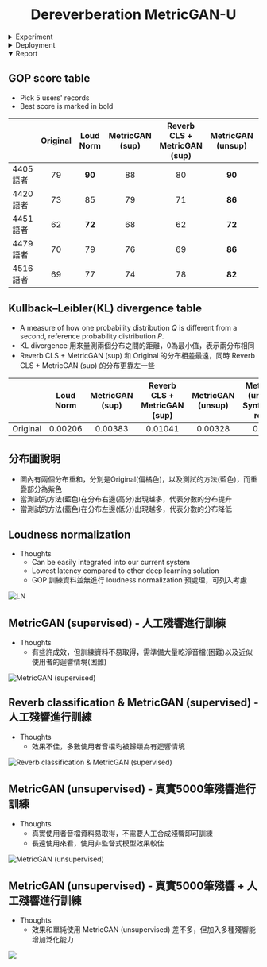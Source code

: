 <div align="center">

# Dereverberation MetricGAN-U

</div>

<details>
  <summary>Experiment</summary>
  
## Step0: Pre-Work

In the training phase of Dereverberation, Pairs of Clean audio stream and
Reverberated audio stream need to be prepare in advance.

The audio streams with the same basename are viewed as a pair in the training
phase

```bash
/path/to/ane/aaa.wav
/path/to/ane/bbb.wav

/path/to/rev/aaa.wav
/path/to/rev/bbb.wav

# in train_list
aaa.wav
bbb.wav
```

## Step1: Data Generator

### Data Path

The data is stored in `/media/ponddy/DATA2/ponddy_dereverb/weak_reverb` , and `dereverb/dataset/ponddy_dereverb/mix`.
You can skip this section by directly using these dataset.

### Implementation

It is expensive to collect the reverberated and clean wild data at the same
time. The most common way is to synthesize the reverb audio streams.

```bash
cd reverb_generator
```

The dataset rir_noise is used for reverberation generation, the dataset is
stored at `/media/ponddy/DATA2/dereverb/Dataset/RIRS_NOISES` and `dereverb/dataset/RIRS_NOISES` or it can be directly downloaded by the link.

```bash
wget http://www.openslr.org/resources/28/rirs_noises.zip
```

Then set the path in the gernerator.py to the corresponding one.

```bash
vim reverb_generator/generator.py

# change the path to the correct path if not running in the provided system.
ps_path = 
rir_path =
```

The script generate point source reverberation and RIR into a clean audio
stream.

```bash
Usage:

python main.py --input_path /media/DATA/dayiData/VCTK/wavs \
               --output_path /media/ponddy/DATA2/ponddy_dereverb \
               --mode split \
               --generate \
               --mklist
'''
input_path:  the path of the clean audio files 
output_path: the path to output reverb and clean wav
/path/of/the/output_path　─── rev # reverb 16k Hz wave
                          ├── ane # clean 16k Hz wave

mode:        use data of train, dev, or test. set split can automatically
             seperate the dataset to these three parts
generate:    set this flag to generate the reverb data
mklist:      output a list of training and develop audio files (may used in
             some training)
'''
```

### Other dataset

VoiceBank Datset can be downloaded from `http://140.109.21.234:5000/fsdownload/xuC7hkiDg/reverb-vctk-16k`. It is stored in `dereverb/dataset/reverb-vctk-16k`
It will be used for the training of speechbrain.

## Step2 Train (MetricGAN-U)

### Code preparation

The implementation of MetricGAN-U takes advantage of the open-sorce project `speechbrain`.

To start with Cloning the script from `speechbrain`.

```bash
git clone https://github.com/speechbrain/speechbrain.git
```

### Train

- Find the target repo

```bash
cd dereverb/speechbrain/recipes/Voicebank/dereverb/MetricGAN-U
```

#### Train with voicebank dataset

```bash
python train.py hparams/train_dereverb.yaml --data_folder dereverb/dataset/reverb-vctk-16k
```

#### Train with ponddy data

```bash
# ponddy_reverb_prepare.py 和 README.md 同目錄，複製到 speechbrain/recipes/Voicebank/dereverb/MetricGAN-U 底下
cp tool/ponddy_reverb_prepare.py /path/to/speechbrain/recipes/Voicebank/dereverb/MetricGAN-U/ponddy_reverb_prepare.py

cd /path/to/speechbrain/recipes/Voicebank/dereverb/MetricGAN-U/ 
vim train.py 
# from voicebank_revb_prepare import prepare_voicebank  # noqa (line 719)
from ponddy_reverb_prepare import prepare_voicebank  # noqa
```

- Train with ponddy dataset

```bash
python train.py hparams/train_dereverb.yaml --data_folder dereverb/dataset/ponddy_dereverb/mix
```

- inference (evaluation)
  - Test phase follow the completion of the training phase. Commenting the training code leads to access the evaluation part directly.
  - 將train.py 裡面的 se_brain.fit(...) 註解掉，即可跑驗證

- inference (單筆音檔 evaluation)

  - 訓練完成後，會在 `speechbrain/recipes/Voicebank/dereverb/spectral_mask/results/spectral_mask/<訓練設定的seed>/save` 資料夾底下，找到你的模型 checkpoint 資料夾。

  - 將checkpoint資料夾內的 generator.ckpt 重新命名為 enhance_model.ckpt。

  - 接著請參考 `/home/vincent0730/chinese-voice-scoring-widget/English/metricgan_inference.py`，其中`7-10`行設定成你的 `enhance_model.ckpt` 保存位置，資料夾內還須附上 `hyperparams.yaml`，`hyperparams.yaml` 直接沿用即可。

### Result

- MetricGanU
pesq = 2.03 for Voicebank, pesq = 1.74 for ponddy dataset.
- spectral-mask
pesq = 2.35 for Voicebank, pesq = 2.03 for ponddy dataset.

</details>

<details>
  <summary>Deployment</summary>
  
## Gunicorn

```bash=
git clone https://github.com/ponddy-edu/ML_web_dereverb.git
cd ML_web_dereverb/
python3.8 -m venv venv
source venv/bin/activate
pip install -r requirements.txt
gunicorn app:app 或是 python app.py

# Reloads the configuration, starts the new worker processes, and gracefully shutdowns older workers
# 通常使用這個指令重啟即可
kill -SIGHUP $(cat gunicorn_pid)

# 強制關閉所有名為gunicorn的服務 (可能會關閉其他的gunicorn，謹慎使用)
pkill -f gunicorn 
```

- Open your browser and navigate to <http://192.168.1.27:8864>

## Docker Deployment

```bash=
sudo docker build --no-cache -t "ponddy/dereverb" -f Dockerfile .
sudo docker run -it -d --rm --name ponddy_dereverb_web_flask -p 8864:8864 ponddy/dereverb:latest
sudo docker tag image_id ponddy/dereverb:v1.2
sudo docker push ponddy/dereverb:v1.2
sudo docker push ponddy/dereverb:latest
```

- Open your browser and navigate to <http://192.168.1.27:8864>

</details>

<details open>
  <summary>Report</summary>

## GOP score table

- Pick 5 users' records
- Best score is marked in bold

|          | Original | Loud Norm | MetricGAN (sup) | Reverb CLS + MetricGAN (sup) | MetricGAN (unsup) | MetricGAN (unsup) + Synthesized reverb|
|----------|:----------:|:-----------:|:-----------------:|:------------------------------:|:-------------------:|:-------------------:|
| 4405語者 | 79       | **90**        | 88              | 80                           | **90**                | 84       |
| 4420語者 | 73       | 85        | 79              | 71                           | **86**                | 80       |
| 4451語者 | 62       | **72**        | 68              | 62                           | **72**                | 73         |
| 4479語者 | 70       | 79        | 76              | 69                           | **86**                | 78          |
| 4516語者 | 69       | 77        | 74              | 78                           | **82**                | 76            |

## Kullback–Leibler(KL) divergence table

- A measure of how one probability distribution *Q* is different from a second, reference probability distribution *P*.
- KL divergence 用來量測兩個分布之間的距離，0為最小值，表示兩分布相同
- Reverb CLS + MetricGAN (sup) 和 Original 的分布相差最遠，同時 Reverb CLS + MetricGAN (sup) 的分布更靠左一些

|          | Loud Norm | MetricGAN (sup) | Reverb CLS + MetricGAN (sup) | MetricGAN (unsup) | MetricGAN (unsup) + Synthesized reverb |
|----------|:-----------:|:-----------------:|:------------------------------:|:-------------------:|:-------------------:|
| Original | 0.00206   | 0.00383         | 0.01041                      | 0.00328           |0.0030       |

## 分布圖說明

- 圖內有兩個分布重和，分別是Original(偏橘色)，以及測試的方法(藍色)，而重疊部分為紫色
- 當測試的方法(藍色)在分布右邊(高分)出現越多，代表分數的分布提升
- 當測試的方法(藍色)在分布左邊(低分)出現越多，代表分數的分布降低

## Loudness normalization

- Thoughts
  - Can be easily integrated into our current system
  - Lowest latency compared to other deep learning solution
  - GOP 訓練資料並無進行 loudness normalization 預處理，可列入考慮

![LN](https://i.imgur.com/xFzJZ6B.png)

## MetricGAN (supervised) - 人工殘響進行訓練

- Thoughts
  - 有些許成效，但訓練資料不易取得，需準備大量乾淨音檔(困難)以及近似使用者的迴響情境(困難)

![MetricGAN (supervised)](https://i.imgur.com/fjMPdeA.png)

## Reverb classification & MetricGAN (supervised) - 人工殘響進行訓練

- Thoughts
  - 效果不佳，多數使用者音檔均被歸類為有迴響情境

![Reverb classification & MetricGAN (supervised)](https://i.imgur.com/qykUGDD.png)

## MetricGAN (unsupervised) - 真實5000筆殘響進行訓練

- Thoughts
  - 真實使用者音檔資料易取得，不需要人工合成殘響即可訓練
  - 長遠使用來看，使用非監督式模型效果較佳

![MetricGAN (unsupervised)](https://i.imgur.com/Q7MNgsu.png)

## MetricGAN (unsupervised) - 真實5000筆殘響 + 人工殘響進行訓練

- Thoughts
  - 效果和單純使用 MetricGAN (unsupervised) 差不多，但加入多種殘響能增加泛化能力

![](https://i.imgur.com/Xpxjw4g.png)

</details>
